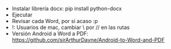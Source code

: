 - Instalar librería docx: pip install python-docx 
- Ejecutar
- Revisar cada Word, por si acaso :p
- !: Usuarios de mac, cambiar \\ por // en las rutas
- Versión Android a Word a PDF: https://github.com/sirArthurDayne/Android-to-Word-and-PDF